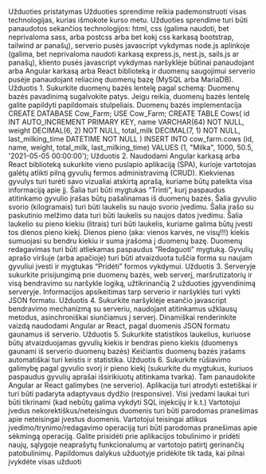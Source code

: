 Užduoties pristatymas
Užduoties sprendime reikia pademonstruoti visas technologijas, kurias išmokote 
kurso metu. Užduoties sprendime turi būti panaudotos sekančios technologijos: html, 
css (galima naudoti, bet neprivaloma sass, arba postcss arba bet kokį css karkasą 
bootstrap, tailwind ar panašų), serverio pusės javascript vykdymas node.js aplinkoje 
(galima, bet neprivaloma naudoti karkasą express.js, nest.js, sails.js ar panašų), kliento 
pusės javascript vykdymas naršyklėje būtinai panaudojant arba Angular karkasą arba 
React biblioteką ir duomenų saugojimui serverio pusėje panaudojant reliacinę 
duomenų bazę (MySQL arba MariaDB).
Užduotis 1.
Sukurkite duomenų bazės lentelę pagal 
schemą: Duomenų bazės pavadinimą 
sugalvokite patys. Jeigu reikia, duomenų bazės lentelę galite papildyti papildomais 
stulpeliais.
Duomenų bazės implementacija
CREATE DATABASE Cow_Farm; USE Cow_Farm; CREATE TABLE Cows( id INT 
AUTO_INCREMENT PRIMARY KEY, name VARCHAR(64) NOT NULL, weight 
DECIMAL(6, 2) NOT NULL, total_milk DECIMAL(7, 1) NOT NULL, last_milking_time 
DATETIME NOT NULL )
INSERT INTO cow_farm.cows (id, name, weight, total_milk, last_milking_time) VALUES (1, 
"Milka", 1000, 50.5, '2021-05-05 00:00:00');
Užduotis 2.
Naudodami Angular karkasą arba React biblioteką sukurkite vieno puslapio aplikaciją 
(SPA), kurioje vartotojas galėtų atlikti pilną gyvulių fermos administravimą (CRUD). 
Kiekvienas gyvulys turi turėti savo vizualiai atskirtą aprašą, kuriame būtų pateikta visa 
informaciją apie jį. Šalia turi būti mygtukas “Trinti”, kurį paspaudus atitinkamo gyvulio 
įrašas būtų pašalinamas iš duomenų bazės. Šalia gyvulio svorio (kilogramais) turi būti 
laukelis su naujo svorio įvedimu. Šalia įrašo su paskutinio melžimo data turi būti 
laukelis su naujos datos įvedimu. Šalia laukelio su pieno kiekiu (litrais) turi būti 
laukelis, kuriame galima būtų įvesti tos dienos pieno kiekį. Dienos pieno (aka: vienos 
karvės, ne visų!!!) kiekis sumuojasi su bendru kiekiu ir suma įrašoma į duomenų bazę. 
Duomenų redagavimas turi būti atliekamas paspaudus “Redaguoti” mygtuką. Gyvulių 
aprašo viršuje (arba apačioje) turi būti atvaizduota tuščia forma su naujam gyvuliui 
įvesti ir mygtukas “Pridėti” formos vykdymui.
Užduotis 3.
Serveryje sukurkite prisijungimą prie duomenų bazės, web serverį, maršrutizatorių ir 
visą bendravimo su naršykle logiką, užtikrinančią 2 užduoties įgyvendinimą serveryje. 
Informacijos apsikeitimas tarp serverio ir naršyklės turi vykti JSON formatu.
Užduotis 4.
Sukurkite naršyklėje esančio javascript bendravimo mechanizmą su serveriu, 
naudojant atitinkamus užklausų metodus, asinchroniškai siunčiamus į serverį. 
Dinamiškai renderinkite vaizdą naudodami Angular ar React, pagal duomenis JSON 
formatu gaunamus iš serverio.
Užduotis 5.
Sukurkite statistikos laukelius, kuriuose būtų atvaizduojamas gyvulių kiekis ir bendras 
pieno kiekis (duomenys gaunami iš serverio duomenų bazės) Keičiantis duomenų 
bazės įrašams automatiškai turi keistis ir statistika.
Užduotis 6.
Sukurkite rūšiavimo galimybę pagal gyvulio svorį ir pieno kiekį (sukurkite du 
mygtukus, kuriuos paspaudus gyvulių aprašai išsirikiuotų atitinkama tvarka). Tam 
panaudokite Angular ar React galimybes (ne serverio). Aplikacija turi atrodyti 
estetiškai ir turi būti padaryta adaptyvaus dydžio (responsive). Visi įvedami laukai turi 
būti tikrinami (kad nebūtų galima vykdyti SQL injekcijų ir k.t.) Vartotojui įvedus 
nekorektiškus/neteisingus duomenis turi būti parodomas pranešimas apie neteisingai 
įvestus duomenis. Vartotojui teisingai atlikus įvedimo/trynimo/redagavimo operaciją 
turi būti parodomas pranešimas apie sėkmingą operaciją. Galite prisidėti prie 
aplikacijos tobulinimo ir pridėti naujų, sąlygoje neaprašytų funkcionalumų ar 
vartotojo patirtį gerinančių patobulinimų. Papildomus dalykus užduotyje pridėkite tik 
tada, kai pilnai įvykdėte visas užduoti
